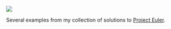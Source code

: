 <img src =https://cloud.githubusercontent.com/assets/24979274/22655942/616e0130-ec57-11e6-8c44-97ae6f290b1b.png>

Several examples from my collection of solutions to [Project Euler](https://projecteuler.net/).
